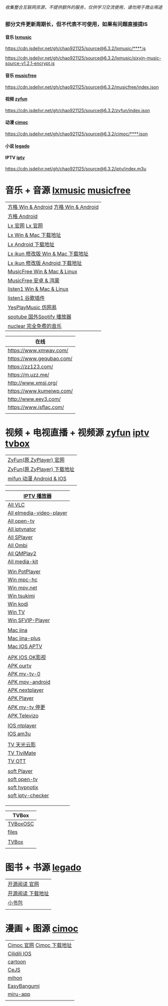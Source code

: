 ###### 收集整合互联网资源，不提供额外的服务，仅供学习交流使用，请勿用于商业用途
### 部分文件更新周期长，但不代表不可使用，如果有问题直接提IS
#### 音乐 [lxmusic](lxmusic)
https://cdn.jsdelivr.net/gh/chao921125/source@6.3.2/lxmusic/****.js

https://cdn.jsdelivr.net/gh/chao921125/source@6.3.2/lxmusic/sixyin-music-source-v1.2.1-encrypt.js
#### 音乐 [musicfree](musicfree)
https://cdn.jsdelivr.net/gh/chao921125/source@6.3.2/musicfree/index.json
#### 视频 [zyfun](zyfun)
https://cdn.jsdelivr.net/gh/chao921125/source@6.3.2/zyfun/index.json
#### 动漫 [cimoc](cimoc)
https://cdn.jsdelivr.net/gh/chao921125/source@6.3.2/cimoc/****.json
#### 小说 [legado](legado)

#### IPTV [iptv](iptv)
https://cdn.jsdelivr.net/gh/chao921125/source@6.3.2/iptv/index.m3u

# 音乐 + 音源 [lxmusic](lxmusic) [musicfree](musicfree)
|                                                                                        |
|----------------------------------------------------------------------------------------|
| [方格 Win & Android](http://fonger.top/) [方格 Win & Android](http://morin.vin/)           |
| [方格 Android](https://fangge.fun/)                                                      |
| [Lx 官网](https://lxmusic.toside.cn/) [Lx 官网](https://docs.lxmusic.top/)                 |
| [Lx Win & Mac 下载地址](https://github.com/lyswhut/lx-music-desktop/releases)              |
| [Lx Android 下载地址](https://github.com/lyswhut/lx-music-mobile/releases)                 |
| [Lx ikun 修改版 Win & Mac 下载地址](https://github.com/ikunshare/ikun-music-desktop/releases) |
| [Lx ikun 修改版 Android 下载地址](https://github.com/ikunshare/ikun-music-mobile/releases)    |
| [MusicFree Win & Mac & Linux](https://github.com/maotoumao/MusicFreeDesktop)           |
| [MusicFree 安卓 & 鸿蒙](https://github.com/maotoumao/MusicFree)                            |
| [listen1 Win & Mac & Linux](https://github.com/listen1/listen1_desktop)                |
| [listen1 谷歌插件](https://github.com/listen1/listen1_chrome_extension)                    |
| [YesPlayMusic 仿网易](https://github.com/qier222/YesPlayMusic)                            |
| [spotube 国外Spotify 播放器](https://github.com/KRTirtho/spotube)                           |
| [nuclear 完全免费的音乐](https://github.com/nukeop/nuclear)                                   |

| 在线                       |
|--------------------------|
| https://www.xmwav.com/   |
| https://www.gequbao.com/ |
| https://zz123.com/       |
| https://m.uzz.me/        |
| http://www.xmsj.org/     |
| https://www.kumeiwp.com/ |
| http://www.eev3.com/     |
| https://www.isflac.com/  |
|                          |

# 视频 + 电视直播 + 视频源 [zyfun](zyfun) [iptv](iptv) [tvbox](tvbox)
|                                                                           |
|---------------------------------------------------------------------------|
| [ZyFun(原 ZyPlayer) 官网](https://github.com/Hiram-Wong/ZyPlayer)            |
| [ZyFun(原 ZyPlayer) 下载地址](https://github.com/Hiram-Wong/ZyPlayer/releases) |
| [mifun 动漫 Android & IOS](https://github.com/Carole007/midm-release)       |
| [](https://www.jianpian.com/)                                             |

| [IPTV 播放器](https://github.com/iptv-org/awesome-iptv)              |
|-------------------------------------------------------------------|
| [All VLC](https://www.videolan.org/)                              |
| [All elmedia-video-player](https://www.elmedia-video-player.com/) |
| [All open-tv](https://github.com/Fredolx/open-tv)                 |
| [All iptvnator](https://github.com/4gray/iptvnator)               |
| [All SPlayer](https://github.com/imsyy/SPlayer)                   |
| [All Ombi](https://github.com/Ombi-app/Ombi)                      |
| [All QMPlay2](https://github.com/zaps166/QMPlay2)                 |
| [All media-kit](https://github.com/media-kit/media-kit)           |
|                                                                   |
| [Win PotPlayer](https://potplayer.org/en/index.html)              |
| [Win mpc-hc](https://github.com/clsid2/mpc-hc)                    |
| [Win mpv.net](https://github.com/mpvnet-player/mpv.net)           |
| [Win tsukimi](https://github.com/tsukinaha/tsukimi)               |
| [Win kodi](https://kodi.tv/)                                      |
| [Win TV](https://github.com/Guovin/TV/releases)                   |
| [Win SFVIP-Player](https://github.com/austintools/SFVIP-Player)   |
|                                                                   |
| [Mac iina](https://iina.io/) [](https://github.com/iina/iina)     |
| [Mac iina-plus](https://github.com/xjbeta/iina-plus)              |
| [Mac IOS APTV](https://aptv.app/home)                             |
|                                                                   |
| [APK IOS OK影视]()                                                  |
| [APK ourtv](https://github.com/andandroidor/ourtv)                |
| [APK my-tv-0](https://github.com/lizongying/my-tv-0)              |
| [APK mpv-android](https://github.com/mpv-android/mpv-android)     |
| [APK nextplayer](https://github.com/anilbeesetti/nextplayer)      |
| [APK Player](https://github.com/moneytoo/Player)                  |
| [APK my-tv 停更](https://github.com/lizongying/my-tv)               |
| [APK Televizo]()                                                  |
|                                                                   |
| [IOS ntplayer](https://ntplayer.nilbt.com/)                       |
| [IOS am3u](https://apps.apple.com/us/app/am3u/id6443454388)       |
|                                                                   |
| [TV 天光云影](https://tmxk.pp.ua/)                                    |
| [TV TiviMate]()                                                   |
| [TV OTT]()                                                        |
|                                                                   |
| [soft Player](https://github.com/GhostenEditor/Ghosten-Player)    |
| [soft open-tv](https://github.com/Fredolx/open-tv)                |
| [soft hypnotix](https://github.com/linuxmint/hypnotix)            |
| [soft iptv-checker](https://github.com/zhimin-dev/iptv-checker)   |
|                                                                   |
| [](http://qiqiv.cn/zy.php)                                        |
|                                                                   |

| TVBox                                                |
|------------------------------------------------------|
| [TVBoxOSC](https://github.com/o0HalfLife0o/TVBoxOSC) |
| [files](https://github.com/cyao2q/files)             |
| []()                                                 |
| [TVBox](https://github.com/scovis/TVBox)             |
|                                                      |

# 图书 + 书源 [legado](legado)
|                                                        |
|--------------------------------------------------------|
| [开源阅读 官网](https://gedoor.github.io/)                   |
| [开源阅读 下载地址](https://github.com/gedoor/legado/releases) |
| [小书包]()                                                |
|                                                        |

# 漫画 + 图源 [cimoc](cimoc)
|                                                                                                                  |
|------------------------------------------------------------------------------------------------------------------|
| [Cimoc 官网](https://github.com/Haleydu/Cimoc)  [Cimoc 下载地址](https://github.com/Haleydu/Cimoc/releases)            |
| [Cilidili IOS](https://apps.apple.com/br/app/cilidili%E6%BC%AB%E7%94%BB%E6%B5%8F%E8%A7%88%E5%99%A8/id1597875546) |
| [cartoon](https://github.com/hongchacha/cartoon)                                                                 |
| [CeJS](https://github.com/kanasimi/work_crawler)                                                                 |
| [mihon](https://github.com/mihonapp/mihon)                                                                       |
| [EasyBangumi](https://github.com/easybangumiorg/EasyBangumi)                                                     |
| [miru-app](https://github.com/miru-project/miru-app/tree/dev)                                                    |
|                                                                                                                  |

[//]: # (https://yinghezhinan.com/)
